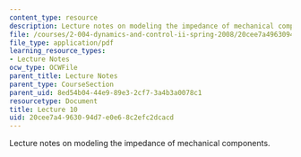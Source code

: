 ```yaml
---
content_type: resource
description: Lecture notes on modeling the impedance of mechanical components.
file: /courses/2-004-dynamics-and-control-ii-spring-2008/20cee7a4963094d7e0e68c2efc2dcacd_lecture_10.pdf
file_type: application/pdf
learning_resource_types:
- Lecture Notes
ocw_type: OCWFile
parent_title: Lecture Notes
parent_type: CourseSection
parent_uid: 8ed54b04-44e9-89e3-2cf7-3a4b3a0078c1
resourcetype: Document
title: Lecture 10
uid: 20cee7a4-9630-94d7-e0e6-8c2efc2dcacd
---
```

Lecture notes on modeling the impedance of mechanical components.

